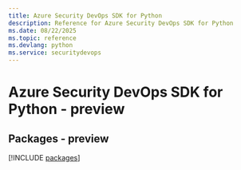 ```yaml
---
title: Azure Security DevOps SDK for Python
description: Reference for Azure Security DevOps SDK for Python
ms.date: 08/22/2025
ms.topic: reference
ms.devlang: python
ms.service: securitydevops
---
```

# Azure Security DevOps SDK for Python - preview
## Packages - preview
[!INCLUDE [packages](security-devops-index.md)]